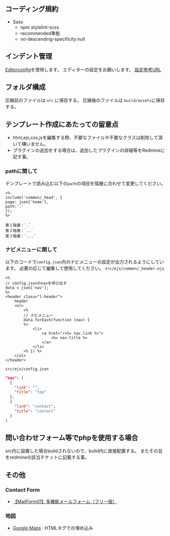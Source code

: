 ## コーディング規約

- Sass
  - npm stylelint-scss
  - recommended準拠
  - no-descending-specificity:null

## インデント管理
[Editorconfig](https://editorconfig.org/)を使用します。
エディターの設定をお願いします。
[設定参考URL](https://qiita.com/naru0504/items/82f09881abaf3f4dc171#phpstorm)

## フォルダ構成
圧縮前のファイルは `src` に保存する。
圧縮後のファイルは `build/assets`に保存する。

## テンプレート作成にあたっての留意点

- html,ejs,css,jsを編集する際、不要なファイルや不要なクラスは削除して頂いて構いません。
- プラグインの追加をする場合は、追加したプラグインの詳細等をRedmineに記す事。

### pathに関して

テンプレートで読み込む以下の`path`の項目を階層に合わせて変更してください。

```
<%-
include('common/_head', {
page: json['home'],
path:'.'
});
%>

第１階層：`.`
第２階層：`..`
第３階層：`...`
```

### ナビメニューに関して

以下のコードで`config.json`内のナビメニューの設定が出力されるようにしています。
必要の応じて編集して使用してください。
`src/ejs/common/_header.ejs`
```
<%
// config.jsonのnavを呼び出す
data = json['nav'];
%>
<header class="l-header">
	header
	<ul>
		<%
		// ナビメニュー
		data.forEach(function (nav) {
		%>
			<li>
				<a href="/<%= nav.link %>">
					<%= nav.title %>
				</a>
			</li>
		<% }) %>
	</ul>
</header>
```

`src/ejs/config.json`
```json
"nav": [
  {
    "link": "",
    "title": "top"
  },
  {
    "link": "contact",
    "title": "contact"
  }
]
```

## 問い合わせフォーム等でphpを使用する場合

src内に設置した場合buildされないので、build内に直接配置する。
またその旨をredmineの該当チケットに記載する事。

## その他
### Contact Form
- [【MailForm01】多機能メールフォーム（フリー版）](https://www.php-factory.net/mail/01.php)
### 地図
- [Google Maps](https://goo.gl/maps/voAb3VKKewj) : HTMLタグでの埋め込み
